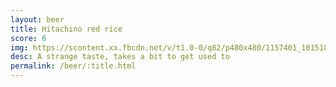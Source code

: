 ```yaml
---
layout: beer
title: Hitachino red rice
score: 6
img: https://scontent.xx.fbcdn.net/v/t1.0-0/q82/p480x480/1157401_10151888670423745_99231248_n.jpg?oh=a4191053b69dd8640c3c026fea2a3ca7&oe=583C7FEB
desc: A strange taste, takes a bit to get used to
permalink: /beer/:title.html
---
```

